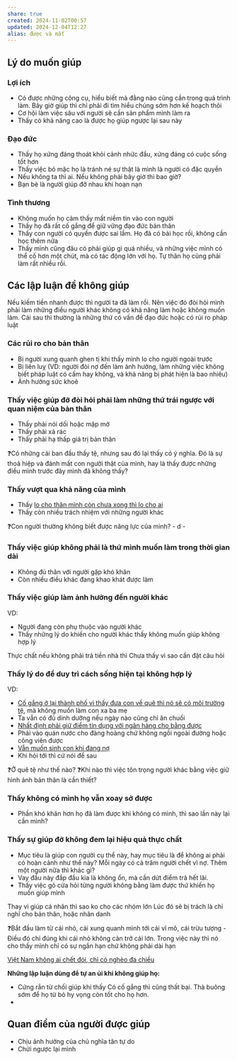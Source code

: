 ```yaml
---
share: true
created: 2024-11-02T00:57
updated: 2024-12-04T12:27
alias: được và mất
---
```

## Lý do muốn giúp
### Lợi ích
- Có được những công cụ, hiểu biết mà đằng nào cũng cần trong quá trình làm. Bây giờ giúp thì chỉ phải đi tìm hiểu chúng sớm hơn kế hoạch thôi
- Cơ hội làm việc sâu với người sẽ cần sản phẩm mình làm ra
- Thấy có khả năng cao là được họ giúp ngược lại sau này 

### Đạo đức
- Thấy họ xứng đáng thoát khỏi cảnh nhức đầu, xứng đáng có cuộc sống tốt hơn
- Thấy việc bỏ mặc họ là tránh né sự thật là mình là người có đặc quyền
- Nếu không ta thì ai. Nếu không phải bây giờ thì bao giờ? 
- Bạn bè là người giúp đỡ nhau khi hoạn nạn

### Tình thương
- Không muốn họ cảm thấy mất niềm tin vào con người
- Thấy họ đã rất cố gắng để giữ vững đạo đức bản thân
- Thấy con người có quyền được sai lầm. Họ đã có bài học rồi, không cần học thêm nữa
- Thấy mình cũng đâu có phải giúp gì quá nhiều, và những việc mình có thể cố hơn một chút, mà có tác động lớn với họ. Tự thân họ cũng phải làm rất nhiều rồi.

## Các lập luận để không giúp
Nếu kiếm tiền nhanh được thì người ta đã làm rồi. Nên việc đó đòi hỏi mình phải làm những điều người khác không có khả năng làm hoặc không muốn làm. Cái sau thì thường là những thứ có vấn đề đạo đức hoặc có rủi ro pháp luật

### Các rủi ro cho bản thân
- Bị người xung quanh ghen tị khi thấy mình lo cho người ngoài trước
- Bị liên luỵ (VD: người đòi nợ đến làm ảnh hưởng, làm những việc không biết pháp luật có cấm hay không, và khả năng bị phát hiện là bao nhiêu)
- Ảnh hưởng sức khoẻ

### Thấy việc giúp đỡ đòi hỏi phải làm những thứ trái ngược với quan niệm của bản thân
- Thấy phải nói dối hoặc mập mờ
- Thấy phải xả rác
- Thấy phải hạ thấp giá trị bản thân 

❓Có những cái ban đầu thấy tệ, nhưng sau đó lại thấy có ý nghĩa. Đó là sự thoả hiệp và đánh mất con người thật của mình, hay là thấy được những điều mình trước đây mình đã không thấy?

### Thấy vượt qua khả năng của mình
- Thấy [lo cho thân mình còn chưa xong thì lo cho ai](../../%F0%9F%93%9CT%C3%A0i%20nguy%C3%AAn/Ni%E1%BB%81m%20tin,%20di%E1%BB%85n%20ng%C3%B4n/C%C3%A1%20nh%C3%A2n/Lo%20cho%20th%C3%A2n%20m%C3%ACnh%20c%C3%B2n%20ch%C6%B0a%20xong%20th%C3%AC%20lo%20cho%20ai.md)
- Thấy còn nhiều trách nhiệm với những người khác 

❓Con người thường không biết được năng lực của mình?
    - d
    - 

### Thấy việc giúp không phải là thứ mình muốn làm trong thời gian dài
- Không đủ thân với người gặp khó khăn
- Còn nhiều điều khác đang khao khát được làm 

### Thấy việc giúp làm ảnh hưởng đến người khác
VD:
- Người đang còn phụ thuộc vào người khác 
- Thấy những lý do khiến cho người khác thấy không muốn giúp không hợp lý

Thực chất nếu không phải trả tiền nhà thì
Chưa thấy vì sao cần đặt câu hỏi

### Thấy lý do để duy trì cách sống hiện tại không hợp lý
VD:
- [Cố gắng ở lại thành phố vì thấy đưa con về quê thì nó sẽ có môi trường tệ](../../%F0%9F%93%9CT%C3%A0i%20nguy%C3%AAn/Ni%E1%BB%81m%20tin,%20di%E1%BB%85n%20ng%C3%B4n/Cu%E1%BB%99c%20s%E1%BB%91ng/%E1%BB%9E%20qu%C3%AA%20kh%C3%B4ng%20ph%C3%A1t%20tri%E1%BB%83n%20%C4%91%C6%B0%E1%BB%A3c.md), mà không muốn làm con xa ba mẹ
- Ta vẫn có đủ dinh dưỡng nếu ngày nào cũng chỉ ăn chuối
- [Nhất định phải giữ điểm tín dụng với ngân hàng cho bằng được](../../%F0%9F%93%9CT%C3%A0i%20nguy%C3%AAn/Ni%E1%BB%81m%20tin,%20di%E1%BB%85n%20ng%C3%B4n/Ti%E1%BB%81n/B%E1%BA%B1ng%20m%E1%BB%8Di%20gi%C3%A1%20ph%E1%BA%A3i%20gi%E1%BB%AF%20%C4%91i%E1%BB%83m%20t%C3%ADn%20d%E1%BB%A5ng%20cho%20s%E1%BA%A1ch.md)
- Phải vào quán nước cho đàng hoàng chứ không ngồi ngoài đường hoặc công viên được
- [Vẫn muốn sinh con khi đang nợ](../../%F0%9F%93%9CT%C3%A0i%20nguy%C3%AAn/Ni%E1%BB%81m%20tin,%20di%E1%BB%85n%20ng%C3%B4n/Cu%E1%BB%99c%20s%E1%BB%91ng/Kh%C3%B4ng%20nu%C3%B4i%20%C4%91%C6%B0%E1%BB%A3c%20con%20th%C3%AC%20%C4%91%E1%BB%ABng%20sinh%20con.md)
- Khi hỏi tới thì cứ nói để sau

❓Ở quê tệ như thế nào?
❓Khi nào thì việc tôn trọng người khác bằng việc giữ hình ảnh bản thân là cần thiết?

### Thấy không có mình họ vẫn xoay sở được
- Phần khó khăn hơn họ đã làm được khi không có mình, thì sao lần này lại cần mình?

### Thấy sự giúp đỡ không đem lại hiệu quả thực chất
- Mục tiêu là giúp con người cụ thể này, hay mục tiêu là để không ai phải có hoàn cảnh như thế này? Mỗi ngày có cả trăm người chết vì nợ. Thêm một người nữa thì khác gì?
- Vay đầu này đắp đầu kia là không ổn, mà cần dứt điểm trả hết lãi. 
- Thấy việc gõ cửa hỏi từng người không bằng làm được thứ khiến họ muốn giúp mình

Thay vì giúp cá nhân thì sao ko cho các nhóm lớn
Lúc đó sẽ bị trách là chỉ nghĩ cho bản thân, hoặc nhân danh

❓Bắt đầu làm từ cái nhỏ, cái xung quanh mình tới cái vĩ mô, cái trừu tượng
    - Điều đó chỉ đúng khi cái nhỏ không cản trở cái lớn. Trong việc này thì nó cho thấy mình chỉ có sự ngắn hạn chứ không phải dài hạn
    

[Việt Nam không ai chết đói, chỉ có nghèo đa chiều](../../%E2%9A%A1Hi%E1%BB%83u%20bi%E1%BA%BFt%20s%C3%A2u/Ph%C3%A1t%20tri%E1%BB%83n%20b%E1%BB%81n%20v%E1%BB%AFng/H%E1%BB%97%20tr%E1%BB%A3%20ng%C6%B0%E1%BB%9Di%20y%E1%BA%BFu%20th%E1%BA%BF/Ng%C6%B0%E1%BB%9Di%20ngh%C3%A8o/Vi%E1%BB%87t%20Nam%20kh%C3%B4ng%20ai%20ch%E1%BA%BFt%20%C4%91%C3%B3i,%20ch%E1%BB%89%20c%C3%B3%20ngh%C3%A8o%20%C4%91a%20chi%E1%BB%81u.md)

**Những lập luận dùng để tự an ủi khi không giúp họ:**
- Cứng rắn từ chối giúp khi thấy Có cố gắng thì cũng thất bại. Thà buông sớm để họ từ bỏ hy vọng còn tốt cho họ hơn. 
- 

## Quan điểm của người được giúp
- Chịu ảnh hưởng của chủ nghĩa tân tự do 
- Chửi ngược lại mình
